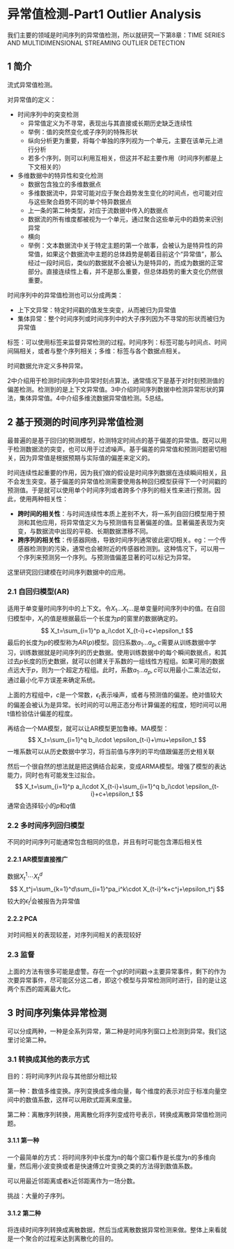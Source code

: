 # 异常值检测-Part1 Outlier Analysis

我们主要的领域是时间序列的异常值检测，所以就研究一下第8章：TIME SERIES AND MULTIDIMENSIONAL STREAMING OUTLIER DETECTION

## 1 简介

流式异常值检测。

对异常值的定义：

- 时间序列中的突变检测
  - 异常值定义为不寻常，表现出与其直接或长期历史缺乏连续性
  - 举例：值的突然变化或子序列的特殊形状
  - 纵向分析更为重要，将每个单独的序列视为一个单元，主要在该单元上进行分析
  - 若多个序列，则可以利用互相关，但这并不起主要作用（时间序列都是上下文相关的）
- 多维数据中的特异性和变化检测
  - 数据包含独立的多维数据点
  - 多维数据流中，异常可能对应于聚合趋势发生变化的时间点，也可能对应与这些聚合趋势不同的单个特异数据点
  - 上一条的第二种类型，对应于流数据中传入的数据点
  - 数据流的所有维度都被视为一个单元，通过聚合这些单元中的趋势来识别异常
  - 横向
  - 举例：文本数据流中关于特定主题的第一个故事，会被认为是特异性的异常值，如果这个数据流中主题的总体趋势是朝着目前这个“异常值”，那么经过一段时间后，类似的数据就不会被认为是特异的，而成为数据的正常部分。直接连续性上看，并不是那么重要，但总体趋势的重大变化仍然很重要。

时间序列中的异常值检测也可以分成两类：

- 上下文异常：特定时间戳的值发生突变，从而被归为异常值
- 集体异常：整个时间序列或时间序列中的大子序列因为不寻常的形状而被归为异常值

标签：可以使用标签来监督异常检测的过程。时间序列：标签可能与时间点、时间间隔相关，或者与整个序列相关；多维：标签与各个数据点相关。

时间数据允许定义多种异常。

2中介绍用于检测时间序列中异常时刻点算法，通常情况下是基于对时刻预测值的偏差检测。检测到的是上下文异常值。3中介绍时间序列数据中检测异常形状的算法，集体异常值。4中介绍多维流数据异常值检测。5总结。

## 2 基于预测的时间序列异常值检测

最普遍的是基于回归的预测模型，检测特定时间点的基于偏差的异常值。既可以用于检测数据流的突变，也可以用于过滤噪声。基于偏差的异常值和预测问题密切相关，因为异常值是根据预期与实际值的偏差来定义的。

时间连续性起重要的作用，因为我们做的假设是时间序列数据在连续瞬间相关，且不会发生突变。基于偏差的异常值检测需要使用各种回归模型获得下一个时间戳的预测值。于是就可以使用单个时间序列或者跨多个序列的相关性来进行预测。因此，使用两种相关性：

- **跨时间的相关性**：与时间连续性本质上差别不大，将一系列自回归模型用于预测和其他应用，将异常值定义为与预测值有显著偏差的值。显著偏差表现为突变，与数据流中出现的平稳、长期数据漂移不同。
- **跨序列的相关性**：传感器网络，导致时间序列通常彼此密切相关。eg：一个传感器检测到的污染，通常也会被附近的传感器检测到。这种情况下，可以用一个序列来预测另一个序列。与预测值偏差显著的可以标记为异常。

这里研究回归建模在时间序列数据中的应用。

### 2.1 自回归模型(AR)

适用于单变量时间序列中的上下文。令$X_1 ... X_t...$是单变量时间序列中的值。在自回归模型中，$X_t$的值是根据最后一个长度为$p$的窗里的数据确定的。
$$
X_t=\sum_{i=1}^p a_i\cdot X_{t-i}+c+\epsilon_t
$$
最后的长度为$p$的模型称为$AR(p)$模型。回归系数$a_1...a_p,c$需要从训练数据中学习，训练数据就是时间序列的历史数据。使用训练数据中的每个瞬间数据点，和其过去$p$长度的历史数据，就可以创建关于系数的一组线性方程组。如果可用的数据点远大于$p$，则为一个超定方程组。此时，系数$a_1...a_p,c$可以用最小二乘法近似，通过最小化平方误差来确定系统。

上面的方程组中，$c$是一个常数，$\epsilon_t$表示噪声，或者与预测值的偏差。绝对值较大的偏差会被认为是异常。长时间的可以用正态分布计算偏差的程度，短时间可以用t值检验估计偏差的程度。

再结合一个MA模型，就可以让AR模型更加鲁棒。MA模型：
$$
X_t=\sum_{i=1}^q b_i\cdot \epsilon_{t-i}+\mu+\epsilon_t
$$
一堆系数可以从历史数据中学习，将当前值与序列的平均值跟偏差历史相关联

然后一个很自然的想法就是把这俩结合起来，变成ARMA模型。增强了模型的表达能力，同时也有可能发生过拟合。
$$
X_t=\sum_{i=1}^p a_i\cdot X_{t-i}+\sum_{i=1}^q b_i\cdot \epsilon_{t-i}+c+\epsilon_t
$$
通常会选择较小的$p$和$q$值

### 2.2 多时间序列回归模型

不同的时间序列可能通常包含相同的信息，并且有时可能包含滞后相关性

#### 2.2.1 AR模型直接推广

数据$X_t^1\cdots X_t^d$
$$
X_t^j=\sum_{k=1}^d\sum_{i=1}^pa_i^k\cdot X_{t-i}^k+c^j+\epsilon_t^j
$$
较大的$\epsilon_t^j$会被报告为异常值

#### 2.2.2 PCA

对时间相关的表现较差，对序列间相关的表现较好

### 2.3 监督

上面的方法有很多可能是虚警。存在一个gt的时间戳->主要异常事件，剩下的作为次要异常事件，尽可能区分这二者，即这个模型与异常检测同时进行，目的是让这两个东西的距离最大化。

## 3 时间序列集体异常检测

可以分成两种，一种是全系列异常，第二种是时间序列窗口上检测到异常。我们这里讨论第二种。

### 3.1 转换成其他的表示方式

目的：将时间序列片段与其他部分相比较

第一种：数值多维变换。序列变换成多维向量，每个维度的表示对应于标准向量空间中的数值系数，这样可以用欧式距离来度量。

第二种：离散序列转换，用离散化将序列变成符号表示，转换成离散异常值检测问题。

#### 3.1.1 第一种

一个最简单的方式：将时间序列中长度为n的每个窗口看作是长度为n的多维向量，然后用小波变换或者是快速傅立叶变换之类的方法得到数值系数。

可以用最近邻距离或者k近邻距离作为一场分数。

挑战：大量的子序列。

#### 3.1.2 第二种

将连续时间序列转换成离散数据，然后当成离散数据异常检测来做。整体上来看就是一个聚合的过程来达到离散化的目的。

